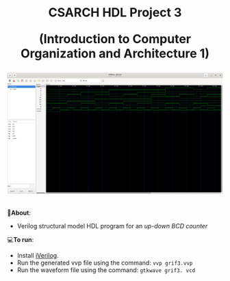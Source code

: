 <h1 align="center">
CSARCH HDL Project 3

(Introduction to Computer Organization and Architecture 1)

<img src="Images/griffin3.png"></h1>


📝**About**:   
   - Verilog structural model HDL program for an *up-down BCD counter*

💻**To run**:

   - Install [iVerilog](https://bleyer.org/icarus/).
   - Run the generated vvp file using the command: `vvp grif3.vvp`
   - Run the waveform file using the command: `gtkwave grif3. vcd`
